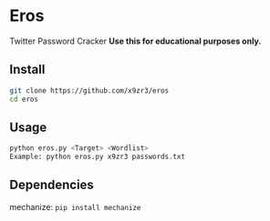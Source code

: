 # Eros
Twitter Password Cracker **Use this for educational purposes only.**

## Install
```bash
git clone https://github.com/x9zr3/eros
cd eros
```

## Usage
```bash
python eros.py <Target> <Wordlist>
Example: python eros.py x9zr3 passwords.txt
```

## Dependencies
mechanize: `pip install mechanize`
